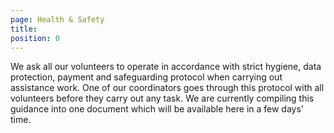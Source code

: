 ```yaml
---
page: Health & Safety
title:
position: 0
---
```

We ask all our volunteers to operate in accordance with strict hygiene, data
protection, payment and safeguarding protocol when carrying out assistance work.
One of our coordinators goes through this protocol with all volunteers before they
carry out any task. We are currently compiling this guidance into one document
which will be available here in a few days' time.
